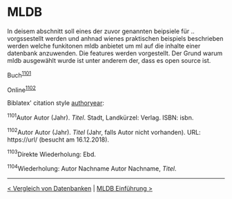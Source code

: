 # MLDB

In deisem abschnitt soll eines der zuvor genannten beipsiele für .. vorgssestellt werden und anhnad wienes praktischen beispiels beschrieben werden welche funkitonen mldb anbietet um ml auf die inhalte einer datenbank anzuwenden. Die features werden vorgestellt. Der Grund warum mldb ausgewählt wurde ist unter anderem der, dass es open source ist.

Buch<sup>[1101](#1101)</sup>

Online<sup>[1102](#1102)</sup>

Biblatex' citation style [authoryear](https://de.overleaf.com/learn/latex/Biblatex_citation_styles):

<a name="1101"><sup>1101</sup></a>Autor Autor (Jahr). _Titel_. Stadt, Landkürzel: Verlag. ISBN: isbn.

<a name="1102"><sup>1102</sup></a>Autor Autor (Jahr). _Titel_ (Jahr, falls Autor nicht vorhanden). URL: https://url/ (besucht am 16.12.2018).

<a name="1103"><sup>1103</sup></a>Direkte Wiederholung: Ebd.

<a name="1104"><sup>1104</sup></a>Wiederholung: Autor Nachname Autor Nachname, _Titel_.

---

[< Vergleich von Datenbanken](09_dbml_requirements.md) | [MLDB Einführung >](11_mldb_intro.md)
